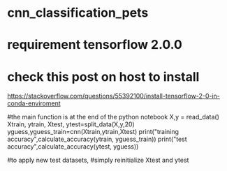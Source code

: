 # cnn_classification_pets
# requirement tensorflow 2.0.0
# check this post on host to install
https://stackoverflow.com/questions/55392100/install-tensorflow-2-0-in-conda-enviroment

#the main function is at the end of the python notebook
X,y = read_data()
Xtrain, ytrain, Xtest, ytest=split_data(X,y,20)
yguess,yguess_train=cnn(Xtrain,ytrain,Xtest)
print("training accuracy",calculate_accuracy(ytrain, yguess_train))
print("test accuracy",calculate_accuracy(ytest, yguess))

#to apply new test datasets,
#simply reinitialize  Xtest and ytest
